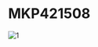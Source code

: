 # MKP421508

![1](https://user-images.githubusercontent.com/81843791/115571189-f7e4a000-a2e8-11eb-8476-77e599886638.JPG)
